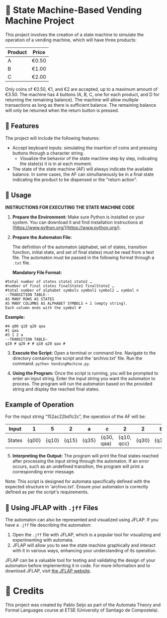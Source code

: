 # 🎰 State Machine-Based Vending Machine Project

This project involves the creation of a state machine to simulate the operation of a vending machine, which will have three products:

| Product | Price |
|---------|-------|
| A       | €0.50 |
| B       | €1.00 |
| C       | €2.00 |

Only coins of €0.50, €1, and €2 are accepted, up to a maximum amount of €3.50. The machine has 4 buttons (A, B, C, one for each product, and D for returning the remaining balance). The machine will allow multiple transactions as long as there is sufficient balance. The remaining balance will only be returned when the return button is pressed.

## 🌟 Features

The project will include the following features:
  - Accept keyboard inputs: simulating the insertion of coins and pressing buttons through a character string.
    - Visualize the behavior of the state machine step by step, indicating the state(s) it is in at each moment.
  - The state of the state machine (AF) will always indicate the available balance. In some cases, the AF can simultaneously be in a final state indicating the product to be dispensed or the "return action".

## 🚀 Usage
**INSTRUCTIONS FOR EXECUTING THE STATE MACHINE CODE**

1. **Prepare the Environment:**
   Make sure Python is installed on your system. You can download it and find installation instructions at [https://www.python.org/](https://www.python.org/).

2. **Prepare the Automaton File:**
   
   The definition of the automaton (alphabet, set of states, transition function, initial state, and set of final states) must be read from a text file. The automaton must be passed in the following format through a `.txt` file.

   **Mandatory File Format:**

  ```
  #total number of states state1 state2 …
  #number of final states finalState1 finalState2 …
  #total number of alphabet symbols symbol1 symbol2 … symbol n
  --TRANSITION TABLE--
  AS MANY ROWS AS STATES
  AS MANY COLUMNS AS ALPHABET SYMBOLS + 1 (empty string).
  Each column ends with the symbol #
  ```

  **Example:**
  ```
  #4 q00 q10 q20 qaa
  #1 qaa
  #3 1 2 a
  --TRANSITION TABLE—
  q10 # q20 # # q10 q20 qaa #
  ```

3. **Execute the Script:**
Open a terminal or command line.
Navigate to the directory containing the script and the 'archivo.txt' file.
Run the command: `python VendingMachine.py`.

4. **Using the Program:**
Once the script is running, you will be prompted to enter an input string.
Enter the input string you want the automaton to process.
The program will run the automaton based on the provided string and display the reached final states.

## Example of Operation

For the input string “152ac22bd1c2c”, the operation of the AF will be:

| Input  |   1   |   5   |   2   |   a   |   c   |   2   |   2   |   b   |   d   |   1   |   c   |   2   |   c   |
|--------|-------|-------|-------|-------|-------|-------|-------|-------|-------|-------|-------|-------|-------|
| States | {q00} | {q10} | {q15} | {q35} | {q30, qaa} | {q10, qcc} | {q30} | {q30} | {q20, qbb} | {q00, qdd} | {q10} | {q10} | {q30} | {q10, qcc} |

5. **Interpreting the Output:**
The program will print the final states reached after processing the input string through the automaton.
If an error occurs, such as an undefined transition, the program will print a corresponding error message.

Note: This script is designed for automata specifically defined with the expected structure in 'archivo.txt'. Ensure your automaton is correctly defined as per the script's requirements.

## 🔄 Using JFLAP with `.jff` Files

The automaton can also be represented and visualized using JFLAP. If you have a `.jff` file describing the automaton:

1. Open the `.jff` file with JFLAP, which is a popular tool for visualizing and experimenting with automata.
2. JFLAP will allow you to see the state machine graphically and interact with it in various ways, enhancing your understanding of its operation.

JFLAP can be a valuable tool for testing and validating the design of your automaton before implementing it in code. For more information and to download JFLAP, visit [the JFLAP website](http://www.jflap.org/).

# 👏 Credits

This project was created by Pablo Seijo as part of the Automata Theory and Formal Languages course at ETSE (University of Santiago de Compostela).
